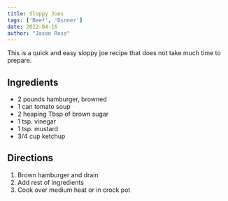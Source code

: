 ```yaml
---
title: Sloppy Joes
tags: ['Beef', 'Dinner']
date: 2022-04-16
author: "Jason Ross"
---
```


This is a quick and easy sloppy joe recipe that does not take much time to prepare.

## Ingredients

- 2 pounds hamburger, browned
- 1 can tomato soup
- 2 heaping Tbsp of brown sugar
- 1 tsp. vinegar
- 1 tsp. mustard
- 3/4 cup ketchup

## Directions

1. Brown hamburger and drain
2. Add rest of ingredients
3. Cook over medium heat or in crock pot